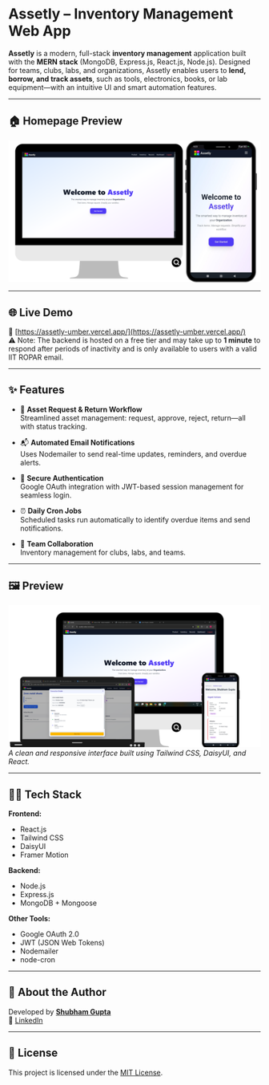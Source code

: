 # Assetly – Inventory Management Web App

**Assetly** is a modern, full-stack **inventory management** application built with the **MERN stack** (MongoDB, Express.js, React.js, Node.js). Designed for teams, clubs, labs, and organizations, Assetly enables users to **lend, borrow, and track assets**, such as tools, electronics, books, or lab equipment—with an intuitive UI and smart automation features.

---

## 🏠 Homepage Preview

![Homepage Screenshot](assets/HomePageimg.png)

---

## 🌐 Live Demo

🔗 [https://assetly-umber.vercel.app/](https://assetly-umber.vercel.app/)  
⚠️ Note: The backend is hosted on a free tier and may take up to **1 minute** to respond after periods of inactivity and is only available to users with a valid IIT ROPAR email.

---

## ✨ Features

- 🔁 **Asset Request & Return Workflow**  
  Streamlined asset management: request, approve, reject, return—all with status tracking.

- 📬 **Automated Email Notifications**  
  Uses Nodemailer to send real-time updates, reminders, and overdue alerts.

- 🔐 **Secure Authentication**  
  Google OAuth integration with JWT-based session management for seamless login.

- ⏰ **Daily Cron Jobs**  
  Scheduled tasks run automatically to identify overdue items and send notifications.

- 👥 **Team Collaboration**  
  Inventory management for clubs, labs, and teams.

---

## 🖼️ Preview

![Website Screenshot](assets/demoimg.png)  
_A clean and responsive interface built using Tailwind CSS, DaisyUI, and React._

---

## 🧑‍💻 Tech Stack

**Frontend:**
- React.js  
- Tailwind CSS  
- DaisyUI  
- Framer Motion

**Backend:**
- Node.js  
- Express.js  
- MongoDB + Mongoose

**Other Tools:**
- Google OAuth 2.0  
- JWT (JSON Web Tokens)  
- Nodemailer  
- node-cron

---

## 👤 About the Author

Developed by [**Shubham Gupta**](https://github.com/shubhamgupta1017)  
🔗 [LinkedIn](https://www.linkedin.com/in/shubham259gupta/)

---

## 📜 License

This project is licensed under the [MIT License](https://chatgpt.com/c/LICENSE).

